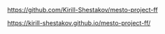 https://github.com/Kirill-Shestakov/mesto-project-ff


https://kirill-shestakov.github.io/mesto-project-ff/

